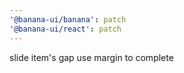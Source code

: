 ```yaml
---
'@banana-ui/banana': patch
'@banana-ui/react': patch
---
```


slide item's gap use margin to complete
